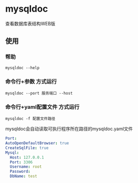 # mysqldoc
查看数据库表结构WEB版

## 使用
### 帮助
```shell
mysqldoc --help
```
### 命令行+参数 方式运行
```shell
mysqldoc --port 服务端口 --host
```

### 命令行+yaml配置文件 方式运行
```shell
mysqldoc -f 配置文件路径
```
mysqldoc会自动读取可执行程序所在路径的mysqldoc.yaml文件
```yaml
Port: 
AutoOpenDefaultBrowser: true
CreateSqlFile: true
Mysql:
  Host: 127.0.0.1
  Port: 3306
  Username: root
  Password: 
  DbName: test
```